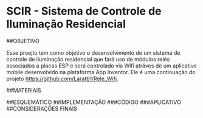 # SCIR - Sistema de Controle de Iluminação Residencial
##OBJETIVO

Esse proejto tem como objetivo o desenvolvimento de um sistema de controle de iluminação residencial que fará uso de módulos relés associados a placas ESP e será controlado via Wifi atráves de um aplicativo mobile desenvolvido na plataforma App Inventor. Ele é uma continuação do projeto https://github.com/Laratb1/Rele_Wifi.

##MATERIAIS

##ESQUEMÁTICO
##IMPLEMENTAÇÃO
###CÓDIGO
###APLICATIVO
##CONSIDERAÇÕES FINAIS
